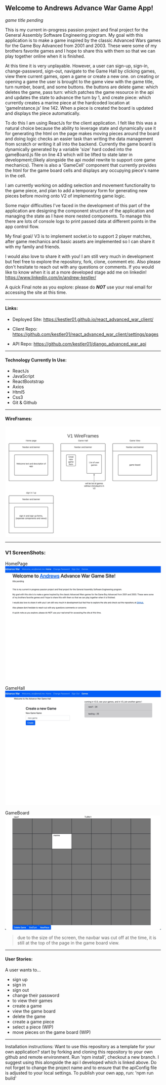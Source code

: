 
## Welcome to Andrews Advance War Game App!  
*game title pending*

This is my current in-progress passion project and final project for the General Assembly Software Engineering program. 
My goal with this application is to make a game inspired by the classic Advanced Wars games for the Game Boy Advanced from 2001 and 2003. These were some of my brothers favorite games and I hope to share this with them so that we can play together online when it is finished. 

At this time it is very unplayable.
However, a user can sign-up, sign-in, change-password, sign-out, navigate to the Game Hall by clicking games, view there current games, open a game or create a new one. on creating or opening a game the user is brought to the game view with the game title, turn number, board, and some buttons. the buttons are delete game: which deletes the game, pass turn: which patches the game resource in the api and updates the state to advance the turn by 1, and create piece: which currently creates a marine piece at the hardcoded location at 'gameInstance.js' line 142. When a piece is created the board is updated and displays the piece automatically.

To do this I am using ReactJs for the client application. I felt like this was a natural choice because the ability to leverage state and dynamically use it for generating the html on the page makes moving pieces around the board and doing logic checks an easier task than writing the data management from scratch or writing it all into the backend. Currently the game board is dynamically generated by a variable 'size' hard coded into the gameBoard.js file on line 43 which will be lifted to state later in development;(likely alongside the api model rewrite to support core game mechanics). There is also a 'GameCell' component that currently provides the html for the game board cells and displays any occupying piece's name in the cell. 

I am currently working on adding selection and movement functionality to the game piece, and plan to add a temporary form for generating new pieces before moving onto V2 of implementing game logic. 

Some major difficulties I've faced in the development of this part of the application are designing the component structure of the application and managing the state as I have more nested components. To manage this there are lots of console logs to print passed data at different points in the app control flow. 

My final goal/ V3 is to implement socket.io to support 2 player matches, after game mechanics and basic assets are implemented so I can share it with my family and friends.

I would also love to share it with you! I am still very much in development but feel free to explore the repository, fork, clone, comment etc.
Also please don't hesitate to reach out with any questions or comments.
If you would like to know when it is at a more developed stage add me on linkedin! https://www.linkedin.com/in/andrew-kestler/

A quick Final note as you explore: please do ***NOT*** use your real email for accessing the site at this time.

---

#### Links:
  * Deployed Site: https://kestler01.github.io/react_advanced_war_client/

  * Client Repo: https://github.com/kestler01/react_advanced_war_client/settings/pages

  * API Repo: https://github.com/kestler01/django_advanced_war_api

---

#### Technology Currently In Use:
  * ReactJs
  * JavaScript
  * ReactBootstrap
  * Axios
  * Html5
  * Css3
  * Git & Github

---

#### WireFrames: 
![advance war wireframes](./public/AdvanceWarWireFrame.jpeg)

---

### V1 ScreenShots:
HomePage
![advance war home page screenshot](./public/AdvanceWarHomePageScreenShot.jpg)

GameHall
![advance war game hall screenshot](./public/AdvanceWarGameHallScreenShot.jpg)

GameBoard
![advance war game board screenshot](./public/AdvanceWarGameBoardScreenShot.jpg)
 > due to the size of the screen, the navbar was cut off at the time, it is still at the top of the page in the game board view. 

---

#### User Stories:
A user wants to...
  * sign up
  * sign in
  * sign out
  * change their password
  * to view their games
  * create a game
  * view the game board
  * delete the game
  * create a game piece 
  * select a piece (WIP)
  * move pieces on the game board (WIP)

---

Installation instructions:
Want to use this repository as a template for your own application? 
start by forking and cloning this repository to your own github and remote environment. Run 'npm install', checkout a new branch. I suggest using this alongside the api I developed which is linked above. Do not forget to change the project name and to ensure that the apiConfig file is adjusted to your local settings. To publish your own app, run: 'npm run build'